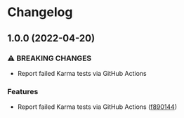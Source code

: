 # Changelog

## 1.0.0 (2022-04-20)


### ⚠ BREAKING CHANGES

* Report failed Karma tests via GitHub Actions

### Features

* Report failed Karma tests via GitHub Actions ([f890144](https://github.com/joeyparrish/karma-github-actions-reporter/commit/f890144e745312de449a7a9d0283912aa3250a0f))
